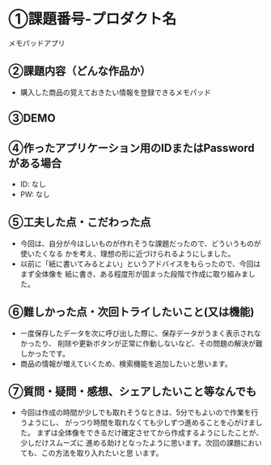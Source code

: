 # ①課題番号-プロダクト名

メモパッドアプリ

## ②課題内容（どんな作品か）

- 購入した商品の覚えておきたい情報を登録できるメモパッド

## ③DEMO



## ④作ったアプリケーション用のIDまたはPasswordがある場合

- ID: なし
- PW: なし

## ⑤工夫した点・こだわった点

- 今回は、自分が今ほしいものが作れそうな課題だったので、どういうものが使いたくなる
  かを考え、理想の形に近づけられるようにしました。
- 以前に「紙に書いてみるとよい」というアドバイスをもらったので、今回はまず全体像を
  紙に書き、ある程度形が固まった段階で作成に取り組みました。

## ⑥難しかった点・次回トライしたいこと(又は機能)

- 一度保存したデータを次に呼び出した際に、保存データがうまく表示されなかったり、
  削除や更新ボタンが正常に作動しないなど、その問題の解決が難しかったです。
- 商品の情報が増えていくため、検索機能を追加したいと思います。

## ⑦質問・疑問・感想、シェアしたいこと等なんでも

- 今回は作成の時間が少しでも取れそうなときは、5分でもよいので作業を行うようにし、
  がっつり時間を取れなくても少しずつ進めることを心がけました。
  まずは全体像をできるだけ確定させてから作成するようにしたことが、少しだけスムーズに
  進める助けとなったように思います。次回の課題においても、この方法を取り入れたいと思
  います。
